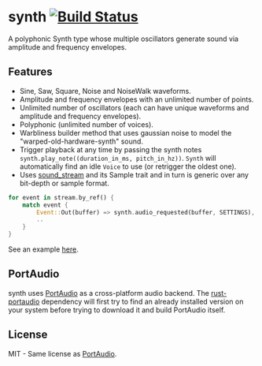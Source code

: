 # synth [![Build Status](https://travis-ci.org/RustAudio/synth.svg?branch=master)](https://travis-ci.org/RustAudio/synth)

A polyphonic Synth type whose multiple oscillators generate sound via amplitude and frequency envelopes.

Features
--------

- Sine, Saw, Square, Noise and NoiseWalk waveforms.
- Amplitude and frequency envelopes with an unlimited number of points.
- Unlimited number of oscillators (each can have unique waveforms and amplitude and frequency envelopes).
- Polyphonic (unlimited number of voices).
- Warbliness builder method that uses gaussian noise to model the "warped-old-hardware-synth" sound.
- Trigger playback at any time by passing the synth notes `synth.play_note((duration_in_ms, pitch_in_hz))`. `Synth` will automatically find an idle `Voice` to use (or retrigger the oldest one).
- Uses [sound_stream](https://github.com/RustAudio/sound_stream) and its Sample trait and in turn is generic over any bit-depth or sample format.

```Rust
for event in stream.by_ref() {
    match event {
        Event::Out(buffer) => synth.audio_requested(buffer, SETTINGS),
        ..
    }
}
```

See an example [here](https://github.com/RustAudio/synth/blob/master/examples/test.rs).

PortAudio
---------

synth uses [PortAudio](http://www.portaudio.com) as a cross-platform audio backend. The [rust-portaudio](https://github.com/jeremyletang/rust-portaudio) dependency will first try to find an already installed version on your system before trying to download it and build PortAudio itself.

License
-------

MIT - Same license as [PortAudio](http://www.portaudio.com/license.html).

